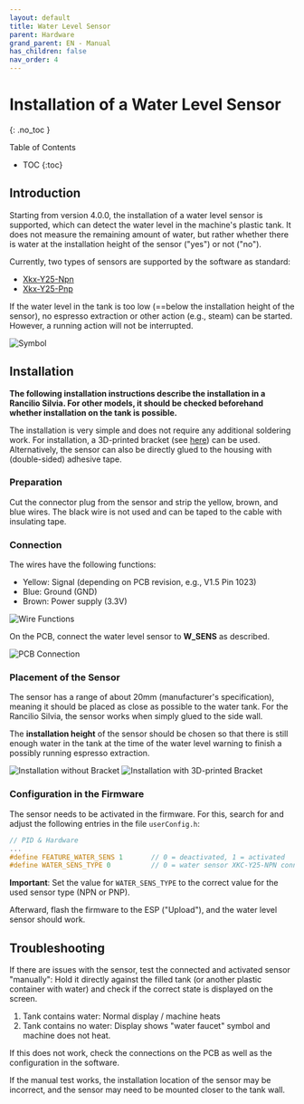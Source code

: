 ```yaml
---
layout: default
title: Water Level Sensor
parent: Hardware
grand_parent: EN - Manual
has_children: false
nav_order: 4
---
```


# Installation of a Water Level Sensor

{: .no_toc }

Table of Contents

- TOC
  {:toc}

## Introduction

Starting from version 4.0.0, the installation of a water level sensor is supported, which can detect the water level in the machine's plastic tank. It does not measure the remaining amount of water, but rather whether there is water at the installation height of the sensor ("yes") or not ("no").

Currently, two types of sensors are supported by the software as standard:

- [Xkx-Y25-Npn](https://www.amazon.de/Xkc-Y25-Npn-Fl%C3%BCssigkeitsstandsensor-Ber%C3%BChrungsloser-Wasserstandsmelder-Ausgangsschnittstelle/dp/B088PGKPJ4)
- [Xkx-Y25-Pnp](https://www.amazon.de/Wasserdichter-ber%C3%BChrungsloser-Fl%C3%BCssigkeitsstandssensor-Schalter-Signalausgang/dp/B074NVLTW6)

If the water level in the tank is too low (==below the installation height of the sensor), no espresso extraction or other action (e.g., steam) can be started. However, a running action will not be interrupted.

![Symbol](../../img/hardware/watersensor/watersensor_0.png)

## Installation

**The following installation instructions describe the installation in a Rancilio Silvia. For other models, it should be checked beforehand whether installation on the tank is possible.**

The installation is very simple and does not require any additional soldering work. For installation, a 3D-printed bracket (see [here](https://www.thingiverse.com/thing:6340201)) can be used. Alternatively, the sensor can also be directly glued to the housing with (double-sided) adhesive tape.

### Preparation

Cut the connector plug from the sensor and strip the yellow, brown, and blue wires. The black wire is not used and can be taped to the cable with insulating tape.

### Connection

The wires have the following functions:

- Yellow: Signal (depending on PCB revision, e.g., V1.5 Pin 1023)
- Blue: Ground (GND)
- Brown: Power supply (3.3V)

![Wire Functions](../../img/hardware/watersensor/watersensor_1.png)

On the PCB, connect the water level sensor to **W_SENS** as described.

![PCB Connection](../../img/hardware/watersensor/watersensor_2.png)

### Placement of the Sensor

The sensor has a range of about 20mm (manufacturer's specification), meaning it should be placed as close as possible to the water tank. For the Rancilio Silvia, the sensor works when simply glued to the side wall.

The **installation height** of the sensor should be chosen so that there is still enough water in the tank at the time of the water level warning to finish a possibly running espresso extraction.

![Installation without Bracket](../../img/hardware/watersensor/watersensor_3.png)
![Installation with 3D-printed Bracket](../../img/hardware/watersensor/watersensor_4.png)

### Configuration in the Firmware

The sensor needs to be activated in the firmware. For this, search for and adjust the following entries in the file `userConfig.h`:

```c
// PID & Hardware
...
#define FEATURE_WATER_SENS 1       // 0 = deactivated, 1 = activated
#define WATER_SENS_TYPE 0          // 0 = water sensor XKC-Y25-NPN connected, 1 = XKC-Y25-PNP connected
```

**Important**: Set the value for `WATER_SENS_TYPE` to the correct value for the used sensor type (NPN or PNP).

Afterward, flash the firmware to the ESP ("Upload"), and the water level sensor should work.

## Troubleshooting

If there are issues with the sensor, test the connected and activated sensor "manually": Hold it directly against the filled tank (or another plastic container with water) and check if the correct state is displayed on the screen.

1. Tank contains water: Normal display / machine heats
2. Tank contains no water: Display shows "water faucet" symbol and machine does not heat.

If this does not work, check the connections on the PCB as well as the configuration in the software.

If the manual test works, the installation location of the sensor may be incorrect, and the sensor may need to be mounted closer to the tank wall.
